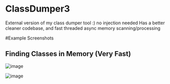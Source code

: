 # ClassDumper3
External version of my class dumper tool :) no injection needed
Has a better cleaner codebase, and fast threaded async memory scanning/processing

#Example Screenshots
## Finding Classes in Memory (Very Fast)
![image](https://github.com/GrandpaGameHacker/ClassDumper3/assets/23288711/7fadb83b-f015-4f3f-9961-97c9f744b298)

![image](https://github.com/GrandpaGameHacker/ClassDumper3/assets/23288711/1476c727-db17-4d34-8fb5-958614c6c6d1)
